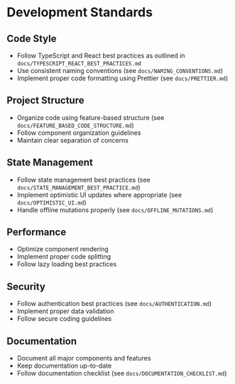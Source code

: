 # Development Standards

## Code Style
- Follow TypeScript and React best practices as outlined in `docs/TYPESCRIPT_REACT_BEST_PRACTICES.md`
- Use consistent naming conventions (see `docs/NAMING_CONVENTIONS.md`)
- Implement proper code formatting using Prettier (see `docs/PRETTIER.md`)

## Project Structure
- Organize code using feature-based structure (see `docs/FEATURE_BASED_CODE_STRUCTURE.md`)
- Follow component organization guidelines
- Maintain clear separation of concerns

## State Management
- Follow state management best practices (see `docs/STATE_MANAGEMENT_BEST_PRACTICE.md`)
- Implement optimistic UI updates where appropriate (see `docs/OPTIMISTIC_UI.md`)
- Handle offline mutations properly (see `docs/OFFLINE_MUTATIONS.md`)

## Performance
- Optimize component rendering
- Implement proper code splitting
- Follow lazy loading best practices

## Security
- Follow authentication best practices (see `docs/AUTHENTICATION.md`)
- Implement proper data validation
- Follow secure coding guidelines

## Documentation
- Document all major components and features
- Keep documentation up-to-date
- Follow documentation checklist (see `docs/DOCUMENTATION_CHECKLIST.md`)